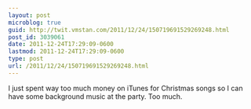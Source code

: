 ```yaml
---
layout: post
microblog: true
guid: http://twit.vmstan.com/2011/12/24/150719691529269248.html
post_id: 3039061
date: 2011-12-24T17:29:09-0600
lastmod: 2011-12-24T17:29:09-0600
type: post
url: /2011/12/24/150719691529269248.html
---
```

I just spent way too much money on iTunes for Christmas songs so I can have some background music at the party. Too much.
